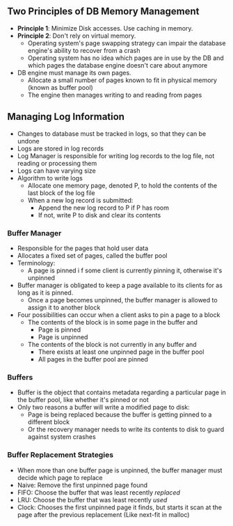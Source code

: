 ## Two Principles of DB Memory Management
- **Principle 1**: Minimize Disk accesses. Use caching in memory.
- **Principle 2**: Don't rely on virtual memory. 
	- Operating system's page swapping strategy can impair the database engine's ability to recover from a crash
	- Operating system has no idea which pages are in use by the DB and which pages the database engine doesn't care about anymore
- DB engine must manage its own pages.
	- Allocate a small number of pages known to fit in physical memory (known as buffer pool)
	- The engine then manages writing to and reading from pages


## Managing Log Information
 - Changes to database must be tracked in logs, so that they can be undone
 - Logs are stored in log records
 - Log Manager is responsible for writing log records to the log file, not reading or processing them
 - Logs can have varying size
 - Algorithm to write logs
	 - Allocate one memory page, denoted P, to hold the contents of the last block of the log file 
	 - When a new log record is submitted:
		 - Append the new log record to P if P has room
		 - If not, write P to disk and clear its contents

###  Buffer Manager
- Responsible for the pages that hold user data 
- Allocates a fixed set of pages, called the buffer pool
- Terminology:
	- A page is pinned i f some client is currently pinning it, otherwise it's unpinned
- Buffer manager is obligated to keep a page available to its clients for as long as it is pinned.
	- Once a page becomes unpinned, the buffer manager is allowed to assign it to another block
- Four possibilities can occur when a client asks to pin a page to a block
	- The contents of the block is in some page in the buffer and
		- Page is pinned
		- Page is unpinned
	- The contents of the block is not currently in any buffer and
		- There exists at least one unpinned page in the buffer pool
		- All pages in the buffer pool are pinned

### Buffers
- Buffer is the object that contains metadata regarding a particular page in the buffer pool, like whether it's pinned or not
- Only two reasons a buffer will write a modified page to disk:
	- Page is being replaced because the buffer is getting pinned to a different block
	- Or the recovery manager needs to write its contents to disk to guard against system crashes

### Buffer Replacement Strategies
- When more than one buffer page is unpinned, the buffer manager must decide which page to replace
- Naive: Remove the first unpinned page found
- FIFO: Choose the buffer that was least recently *replaced*
- LRU: Choose the buffer that was least recently *used*
- Clock: Chooses the first unpinned page it finds, but starts it scan at the page after the previous replacement (Like next-fit in malloc)
